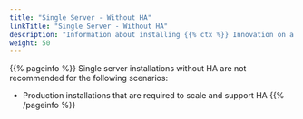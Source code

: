 ```yaml
---
title: "Single Server - Without HA"
linkTitle: "Single Server - Without HA"
description: "Information about installing {{% ctx %}} Innovation on a single on-premise server without high availability (HA), including: information about components, supported architectures, server requirements, pre-installation steps and installation instructions."
weight: 50
---
```


{{% pageinfo %}}
Single server installations without HA are not recommended for the following scenarios:

* Production installations that are required to scale and support HA
{{% /pageinfo %}}
